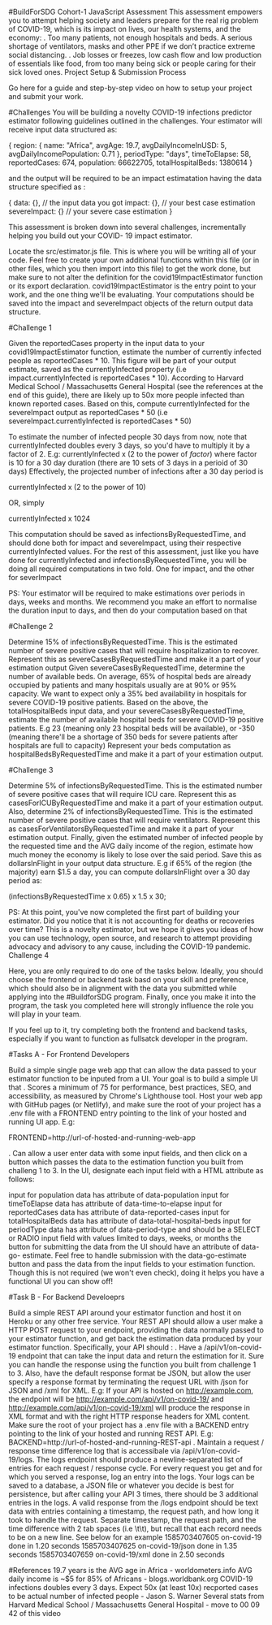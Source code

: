 #BuildForSDG Cohort-1 JavaScript Assessment
This assessment empowers you to attempt helping society and leaders prepare for the real rig problem
of COVID-19, which is its impact on lives, our health systems, and the economy:
. Too many patients, not enough hospitals and beds. A serious shortage of ventilators, masks
and other PPE if we donʼt practice extreme social distancing.
. Job losses or freezes, low cash flow and low production of essentials like food, from too
many being sick or people caring for their sick loved ones.
Project Setup & Submission Process

Go here for a guide and step-by-step video on how to setup your project and submit your work.

#Challenges
You will be building a novelty COVID-19 infections predictor estimator following guidelines outlined in the challenges.
Your estimator will receive input data structured as:

{
region: {
name: "Africa",
avgAge: 19.7,
avgDailyIncomeInUSD: 5,
avgDailyIncomePopulation: 0.71
},
periodType: "days",
timeToElapse: 58,
reportedCases: 674,
population: 66622705,
totalHospitalBeds: 1380614
}

and the output will be required to be an impact estimatation having the data structure specified as :

{
data: {}, // the input data you got
impact: {}, // your best case estimation
severeImpact: {} // your severe case estimation
}

This assessment is broken down into several challenges, incrementally helping you build out your COVID-
19 impact estimator.

Locate the src/estimator.js file. This is where you will be writing all of your code. Feel free to create
your own additional functions within this file (or in other files, which you then import into this file) to get
the work done, but make sure to not alter the definition for the covid19ImpactEstimator function or
its export declaration. covid19ImpactEstimator is the entry point to your work, and the one thing we'll
be evaluating.
Your computations should be saved into the impact and severeImpact objects of the return
output data structure.

#Challenge 1

Given the reportedCases property in the input data to your covid19ImpactEstimator function,
estimate the number of currently infected people as reportedCases * 10. This figure will be part of
your output estimate, saved as the currentlyInfected property (i.e impact.currentlyInfected is
reportedCases * 10).
According to Harvard Medical School / Massachusetts General Hospital (see the references at the end of
this guide), there are likely up to 50x more people infected than known reported cases. Based on this,
compute currentlyInfected for the severeImpact output as reportedCases * 50 (i.e
severeImpact.currentlyInfected is reportedCases * 50)



To estimate the number of infected people 30 days from now, note that currentlyInfected doubles
every 3 days, so you'd have to multiply it by a factor of 2.
E.g: currentlyInfected x (2 to the power of *factor*) where factor is 10 for a 30 day
duration (there are 10 sets of 3 days in a perioid of 30 days)
Effectively, the projected number of infections after a 30 day period is

currentlyInfected x (2 to the power of 10)

OR, simply

currentlyInfected x 1024

This computation should be saved as infectionsByRequestedTime, and should done both for impact
and severeImpact, using their respective currentlyInfected values.
For the rest of this assessment, just like you have done for currentlyInfected and
infectionsByRequestedTime, you will be doing all required computations in two fold. One for
impact, and the other for severImpact

PS: Your estimator will be required to make estimations over periods in days, weeks and months.
We recommend you make an effort to normalise the duration input to days, and then do your
computation based on that

#Challenge 2

Determine 15% of infectionsByRequestedTime. This is the estimated number of severe positive
cases that will require hospitalization to recover. Represent this as severeCasesByRequestedTime and
make it a part of your estimation output
Given severeCasesByRequestedTime, determine the number of available beds. On average, 65% of
hospital beds are already occupied by patients and many hospitals usually are at 90% or 95% capacity.
We want to expect only a 35% bed availability in hospitals for severe COVID-19 positive patients.
Based on the above, the totalHospitalBeds input data, and your severeCasesByRequestedTime,
estimate the number of available hospital beds for severe COVID-19 positive patients. E.g 23 (meaning
only 23 hospital beds will be available), or -350 (meaning there'll be a shortage of 350 beds for severe
patients after hospitals are full to capacity)
Represent your beds computation as hospitalBedsByRequestedTime and make it a part of your
estimation output.

#Challenge 3


Determine 5% of infectionsByRequestedTime. This is the estimated number of severe positive cases
that will require ICU care. Represent this as casesForICUByRequestedTime and make it a part of your
estimation output.
Also, determine 2% of infectionsByRequestedTime. This is the estimated number of severe positive
cases that will require ventilators. Represent this as casesForVentilatorsByRequestedTime and
make it a part of your estimation output.
Finally, given the estimated number of infected people by the requested time and the AVG daily income
of the region, estimate how much money the economy is likely to lose over the said period. Save this as
dollarsInFlight in your output data structure. E.g if 65% of the region (the majority) earn $1.5 a day,
you can compute dollarsInFlight over a 30 day period as:

(infectionsByRequestedTime x 0.65) x 1.5 x 30;

PS: At this point, you've now completed the first part of building your estimator. Did you notice
that it is not accounting for deaths or recoveries over time? This is a novelty estimator, but we
hope it gives you ideas of how you can use technology, open source, and research to attempt
providing advocacy and advisory to any cause, including the COVID-19 pandemic.
Challenge 4

Here, you are only required to do one of the tasks below. Ideally, you should choose the frontend or
backend task basd on your skill and preference, which should also be in alignment with the data you
submitted while applying into the #BuildforSDG program. Finally, once you make it into the program, the
task you completed here will strongly influence the role you will play in your team.

If you feel up to it, try completing both the frontend and backend tasks, especially if you want to
function as fullsatck developer in the program.

#Tasks A - For Frontend Developers

Build a simple single page web app that can allow the data passed to your estimator function to be
inputed from a UI. Your goal is to build a simple UI that
. Scores a minimum of 75 for performance, best practices, SEO, and accessibility, as measured by
Chrome's Lighthouse tool. Host your web app with GitHub pages (or Netlify), and make sure the
root of your project has a .env file with a FRONTEND entry pointing to the link of your hosted and
running UI app. E.g:

FRONTEND=http://url-of-hosted-and-running-web-app

. Can allow a user enter data with some input fields, and then click on a button which passes the
data to the estimation function you built from challeng 1 to 3. In the UI, designate each input field with a HTML attribute as follows: 

input for population data has attribute of data-population input for timeToElapse data has attribute of data-time-to-elapse input for reportedCases data has attribute of data-reported-cases input for totalHospitalBeds data has attribute of data-total-hospital-beds input for periodType data has attribute of data-period-type and should be a SELECT or RADIO input field with values limited to days, weeks, or months the button for submitting the data from the UI should have an attribute of data-go- estimate. 
Feel free to handle submission with the data-go-estimate button and pass the data from the input fields to your estimation function. Though this is not required (we won't even check), doing it helps you have a functional UI you can show off! 

#Task B - For Backend Develoeprs 

Build a simple REST API around your estimator function and host it on Heroku or any other free service. Your REST API should allow a user make a HTTP POST request to your endpoint, providing the data normally passed to your estimator function, and get back the estimation data produced by your estimator function. Specifically, your API should : 
. Have a /api/v1/on-covid-19 endpoint that can take the input data and return the estimation for it. Sure you can handle the response using the function you built from challenge 1 to 3. Also, have the default response format be JSON, but allow the user specify a response format by terminating the request URL with /json for JSON and /xml for XML. E.g: If your API is hosted on http://example.com, the endpoint will be http://example.com/api/v1/on-covid-19/ and http://example.com/api/v1/on-covid-19/xml will produce the response in XML format and with the right HTTP response headers for XML content. Make sure the root of your project has a .env file with a BACKEND entry pointing to the link of your hosted and running REST API. E.g: 
BACKEND=http://url-of-hosted-and-running-REST-api 
. Maintain a request / response time difference log that is accessibale via /api/v1/on-covid- 
19/logs. The logs endpoint should produce a newline-separated list of entries for each request / response cycle. For every request you get and for which you served a response, log an entry into the logs. Your logs can be saved to a database, a JSON file or whatever you decide is best for persistence, but after calling your API 3 times, there should be 3 additional entries in the logs. A valid response from the /logs endpoint should be text data with entries containing a timestamp, the request path, and how long it took to handle the request. Separate timestamp, the request path, and the time difference with 2 tab spaces (i.e \t\t), but recall that each record needs to be on a new line. See below for an example 
1585703407605 on-covid-19 done in 1.20 seconds 1585703407625 on-covid-19/json done in 1.35 seconds 1585703407659 on-covid-19/xml done in 2.50 seconds 

#References 
19.7 years is the AVG age in Africa - worldometers.info AVG daily income is ~$5 for 85% of Africans - blogs.worldbank.org COVID-19 infections doubles every 3 days. Expect 50x (at least 10x) recported cases to be actual number of infected people - Jason S. Warner Several stats from Harvard Medical School / Massachusetts General Hospital - move to 00 09 42 of this video 
